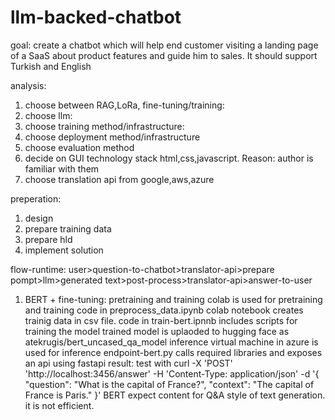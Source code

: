 # llm-backed-chatbot
goal:
create a chatbot which will help end customer visiting a landing page of a SaaS about product features and guide him to sales. It should support Turkish and English

analysis:
1. choose between RAG,LoRa, fine-tuning/training: 
3. choose llm: 
5. choose training method/infrastructure: 
7. choose deployment method/infrastructure
8. choose evaluation method
9. decide on GUI technology stack
   html,css,javascript. Reason: author is familiar with them
10. choose translation api from google,aws,azure


preperation:
1. design
2. prepare training data
3. prepare hld
4. implement solution

flow-runtime: 
user>question-to-chatbot>translator-api>prepare pompt>llm>generated text>post-process>translator-api>answer-to-user

1. BERT + fine-tuning:
   pretraining and training
      colab is used for pretraining and training
      code in preprocess_data.ipynb colab notebook creates trainig data in csv file.
      code in train-bert.ipnnb includes scripts for training the model
      trained model is uplaoded to hugging face as atekrugis/bert_uncased_qa_model
   inference
      virtual machine in azure is used for inference
      endpoint-bert.py calls required libraries and exposes an api using fastapi
   result:
      test with
         curl -X 'POST'   'http://localhost:3456/answer'   -H 'Content-Type: application/json'   -d '{
          "question": "What is the capital of France?",
          "context": "The capital of France is Paris."
        }'
      BERT expect content for Q&A style of text generation. it is not efficient.

